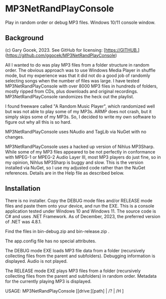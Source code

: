 # MP3NetRandPlayConsole
Play in random order or debug MP3 files. Windows 10/11 console window.

## Background
(c) Gary Gocek, 2023. See GitHub for licensing:
[[https://GITHUB.](https://github.com/ggocek/MP3NetRandPlayConsole)](https://github.com/ggocek/MP3NetRandPlayConsole)

All I wanted to do was play MP3 files from a folder structure in random
order. The obvious approach was to use Windows Media Player in shuffle
mode, but my experience was that it did not do a good job of randomly
selecting songs when the number of files was large. I have tested
MP3NetRandPlayConsole with over 8000 MP3 files in hundreds of folders,
mostly ripped from CDs, plus downloads and original recordings.
MP3NetRandPlayConsole randomizes the heck out the playlist.

I found freeware called "A Random Music Player", which randomized well
but was not able to play some of my MP3s. ARMP does not crash, but it
simply skips some of my MP3s. So, I decided to write my own software to
figure out why all this is so hard.

MP3NetRandPlayConsole uses NAudio and TagLib via NuGet with no changes.

MP3NetRandPlayConsole uses a hacked up version of Nihlus MP3Sharp.
While some of my MP3 files appeared to be not perfectly in 
conformance with MPEG-1 or MPEG-2 Audio Layer III, most MP3 players
do just fine, so in my opinion, Nihlus MP3Sharp is buggy and slow.
This is the version installed via NuGet, so I use my adjusted code
rather than the NuGet references. Details are in the Help file as
described below.

## Installation
There is no installer. Copy the DEBUG mode files and/or RELEASE mode
files and paste them onto your device, and run the EXE. This is a
console application  tested under Windows 10 and Windows 11. The source
code is C# and uses .NET Framework. As of December, 2023, the preferred
version of .NET was 4.8.1.

Find the files in bin-debug.zip and bin-release.zip .

The app.config file has no special attributes.

The DEBUG mode EXE loads MP3 file data from a folder (recursively
collecting files from the parent and subfolders). Debugging information
is displayed. Audio is not played.

The RELEASE mode EXE plays MP3 files from a folder (recursively
collecting files from the parent and subfolders) in random order.
Metadata for the currently playing MP3 is displayed.

USAGE:
    MP3NetRandPlayConsole [[drive:][path] | /? | /H ]
